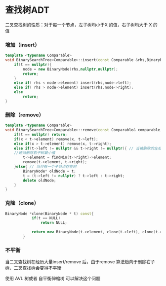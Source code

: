 # 查找树ADT

二叉查找树的性质：对于每一个节点，左子树均小于X 的值，右子树均大于 X 的值

### 增加（insert）

```cpp
template <typename Comparable>
void BinarySearchTree<Comparable>::insert(const Comparable &rhs,BinaryNode* &node){
    if(t == nullptr){
        node = new BinaryNode(rhs,nullptr,nullptr);
        return;
    }
    else if( rhs < node->element) insert(rhs,node->left);
    else if( rhs > node->element) insert(rhs,node->right);
    else
        return;
}
```

### 删除（remove）

```cpp
template <typename Comparable>
void BinarySearchTree<Comparable>::remove(const Comparable& comparable,BinaryNode* &node){
    if(t == nullptr) return;
    if(x < t->element) remove(x, t->left);
    else if(x > t->element) remove(x, t->right);
    else if(t->left != nullptr && t->right != nullptr){ // 当被删除的左右子树都存在，将被删除的节点的值改为右子树最小值，
    //递归删除右子树最小值
        t->element = findMin(t->right)->element;
        remove(t->element, t->right);
    }else{ // 当只有一个子节点存在时
        BinaryNode* oldNode = t;
        t = (t->left != nullptr) ? t->left : t->right;
        delete oldNode;
    }
}
```

### 克隆（clone）

```cpp
BinaryNode *clone(BinaryNode * t) const{
            if(t == NULL)
                return NULL;
 
            return new BinaryNode(t->element, clone(t->left), clone(t->right), t->num);
        }
```

### 不平衡

当二叉查找树在经历大量insert/remove 后，由于remove 算法趋向于删除右子树，二叉查找树会变得不平衡

使用 AVL  树或者 自平衡伸缩树 可以解决这个问题
